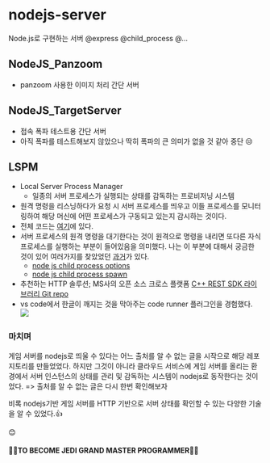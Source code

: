 # nodejs-server
Node.js로 구현하는 서버
@express @child_process @...



## NodeJS_Panzoom

- panzoom 사용한 이미지 처리 간단 서버



## NodeJS_TargetServer

- 접속 폭파 테스트용 간단 서버
- 아직 폭파를 테스트해보지 않았으나 딱히 폭파의 큰 의미가 없을 것 같아 중단 😒



## LSPM

- Local Server Process Manager
  - 일종의 서버 프로세스가 실행되는 상태를 감독하는 프로비저닝 시스템
- 원격 명령을 리스닝하다가 요청 시 서버 프로세스를 띄우고 이들 프로세스를 모니터링하여 해당 머신에 어떤 프로세스가 구동되고 있는지 감시하는 것이다.
- 전체 코드는 [여기](https://github.com/PioneerRedwood/MultiplayerBook/blob/master/Chapter%2013/localServerProcessManager/routes/api.js)에 있다.
- 서버 프로세스의 원격 명령을 대기한다는 것이 원격으로 명령을 내리면 또다른 자식 프로세스를 실행하는 부분이 들어있음을 의미했다. 나는 이 부분에 대해서 궁금한 것이 있어 여러가지를 찾았었던 [과거](https://github.com/PioneerRedwood/JavaPractice/tree/main/JSPWorks/service)가 있다.
  - [node js child process options](https://nodejs.org/api/child_process.html#child_process_child_process_spawn_command_args_options)
  - [node js child process spawn](https://nodejs.org/api/child_process.html#child_process_event_spawn)
- 추천하는 HTTP 솔루션; MS사의 오픈 소스 크로스 플랫폼 [C++ REST SDK 라이브러리 Git repo](https://github.com/microsoft/cpprestsdk)
- vs code에서 한글이 깨지는 것을 막아주는 code runner 플러그인을 경험했다.
  <img src="https://user-images.githubusercontent.com/45554623/130902563-69c8782f-3cfe-4bca-8e00-15403a501ffb.png">



### 마치며

게임 서버를 nodejs로 띄울 수 있다는 어느 출처를 알 수 없는 글을 시작으로 해당 레포지토리를 만들었었다. 하지만 그것이 아니라 클라우드 서비스에 게임 서버를 올리는 환경에서 서버 인스턴스의 상태를 관리 및 감독하는 시스템이 nodejs로 동작한다는 것이었다. 
=> 출처를 알 수 없는 글은 다시 한번 확인해보자

비록 nodejs기반 게임 서버를 HTTP 기반으로 서버 상태를 확인할 수 있는 다양한 기술을 알 수 있었다.👍


😊
#### 🐱‍👤TO BECOME JEDI GRAND MASTER PROGRAMMER🐱‍👤
